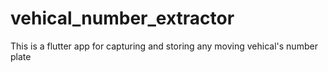 # vehical_number_extractor
This is a flutter app for capturing and storing any moving vehical's number plate

